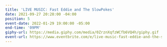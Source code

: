 ```yaml
---
title: 'LIVE MUSIC: Fast Eddie and The SlowPokes'
date: 2021-09-27 20:28:00 -04:00
position: 5
event-date: 2022-01-29 19:00:00 -05:00
end-time: '09PM'
giphy-url: https://media.giphy.com/media/0ZrznXqfzWCfb6VQ4h/giphy.gif
event-url: https://www.eventbrite.com/e/live-music-fast-eddie-and-the-slowpokes-tickets-223717383717
---
```


